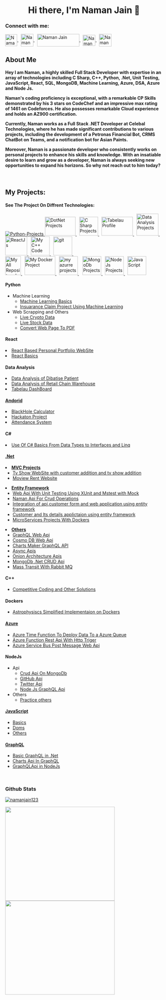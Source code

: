 

<!--Head Line of this -->
<h1 align="center">
   Hi there, I'm Naman Jain 
   <span class="wave">👋</span>
</h1>
<h3 align="left">
   Connect with me:
</h3>

<!--Connection Menu and there images -->
<p align="left">
   <a href=https://www.linkedin.com/in/naman-jain-379b03193" alt="Naman's linkedin">
   <img align="center" src="https://cdn-icons-png.flaticon.com/512/174/174857.png" alt="Naman Jain" height="38" width="38" />
   </a>
&nbsp
 <a href="https://www.codechef.com/users/al0ma" alt="CodeChef Id">
 <img align="center" src="https://static-00.iconduck.com/assets.00/codechef-icon-380x512-r1v87w22.png" alt="Naman Jain" height="40 width="35/>
 </a> 
&nbsp
   <a href="https://codeforces.com/profile/w1nar" alt="CodeForce">
   <img align="center" src="https://codeforces.org/s/22515/images/codeforces-sponsored-by-ton.png" alt="Naman Jain" height="40" width="135" />
   </a> 
&nbsp
   <a href="https://www.hackerrank.com/naman_jain9460?hr_r=1" alt="HackerRank">
   <img align="center" src="https://upload.wikimedia.org/wikipedia/commons/thumb/4/40/HackerRank_Icon-1000px.png/800px-HackerRank_Icon-1000px.png" alt="Naman Jain " height="35" width="40" />
   </a> 
&nbsp
<a href="mailto:email@example.com" al="Email Me"><img align="center" src="https://cdn-icons-png.flaticon.com/512/83/83968.png" alt="Naman Jain " height="40" width="40" /></a>                                                                        

</p>



<!--My Own Breief -->
<h2>About Me</h2>
   <h4>
      Hey I am Naman, a highly skilled Full Stack Developer with expertise in an array of technologies including C Sharp, C++, Python, .Net, Unit Testing, JavaScript, React, SQL, MongoDB, Machine Learning, Azure, DSA, Azure and Node Js.

Naman's coding proficiency is exceptional, with a remarkable CP Skills demonstrated by his 3 stars on CodeChef and an impressive max rating of 1461 on Codeforces. He also possesses remarkable Cloud experience and holds an AZ900 certification.

Currently, Naman works as a Full Stack .NET Developer at Celebal Technologies, where he has made significant contributions to various projects, including the development of a Petronas Financial Bot, CRMS ChatBot on Teams, and a notification bot for Asian Paints.

Moreover, Naman is a passionate developer who consistently works on personal projects to enhance his skills and knowledge. With an insatiable desire to learn and grow as a developer, Naman is always seeking new opportunities to expand his horizons. So why not reach out to him today?
   </h4>
                                                                        
 
<br>
 
 <!--My projects -->
 <h2>My Projects:</h2>
 <!--Tech Navigation window -->
 <p>
   <h4>See The Project On Diffrent Technologies:</h4>
 </p>
 <p>
   <a href="#Python"> 
      <img src="https://www.vectorlogo.zone/logos/python/python-ar21.svg" alt="Python-Projects" /> 
   </a>                                                            
   <a href="#.Net""> 
      <img src="https://www.vectorlogo.zone/logos/dotnet/dotnet-ar21.svg" alt="DotNet Projects" width="98" height="60"/> 
   </a> 
   &nbsp
   
   <a href="#CSharp" > 
      <img src="https://seeklogo.com/images/C/c-sharp-c-logo-02F17714BA-seeklogo.com.png" alt="C Sharp Projects" width="60" height="60"/> 
   </a> 
   &nbsp
   
   <a href="https://public.tableau.com/app/profile/naman.jain8573" target="_blank"> 
      <img src="https://logos-world.net/wp-content/uploads/2021/10/Tableau-Logo-700x394.png" alt="Tabelau Profile" width="100" height="60"/> 
   </a> 
   &nbsp
   
   <a href="#DataAnalysis"> 
      <img src="https://cdn-icons-png.flaticon.com/512/1643/1643996.png" alt="Data Analysis Projects" width="70" height="70"/> 
   </a> 
   &nbsp
                                                                        
   <a href="#React"> 
      <img src="https://upload.wikimedia.org/wikipedia/commons/thumb/a/a7/React-icon.svg/512px-React-icon.svg.png?20220125121207" alt="ReactJs" width="70" height="60"/> 
   </a> &nbsp
                                                                        
<a href="#C++" target="_blank"> 
         <img src="https://upload.wikimedia.org/wikipedia/commons/thumb/1/18/ISO_C%2B%2B_Logo.svg/459px-ISO_C%2B%2B_Logo.svg.png?20170928190710" alt="My C++ Code" width="60" height="60"/> 
   </a>
&nbsp
                                                                        
   <a href="#Android"> 
         <img src="https://www.iconsdb.com/icons/preview/green/android-6-xxl.png" alt="git" width="60" height="60"/> 
   </a> 
   &nbsp
<br/>
   
   <a href="https://github.com/namanjain123?tab=repositories" target="_blank"> 
         <img src="https://www.vectorlogo.zone/logos/git-scm/git-scm-icon.svg" alt="My All Repository In Git" width="50" height="60"/> 
   </a>
                                                                        &nbsp
   <a href="#Dockers" target="_blank"> 
         <img src="https://1000logos.net/wp-content/uploads/2021/11/Docker-Logo-2013-768x432.png" alt="My Docker Project" width="98" height="60"/> 
   </a>
                                                                        &nbsp
   <a href="#Azure">
      <img src="https://cdn-icons-png.flaticon.com/512/873/873107.png"alt="my azurre projects"width="60" height="60"/>
   </a>
                                                                        &nbsp&nbsp
   <a href="#Mongo">
      <img src="https://cdn.iconscout.com/icon/free/png-256/mongodb-5-1175140.png"alt="MongoDb Projects"width="60" height="60"/>
   </a>   
&nbsp
                                                                        <a href="#NodeJs">
      <img src="https://cdn.iconscout.com/icon/free/png-256/node-js-1174925.png"alt="NodeJs Projects"width="60" height="60"/>
   </a>   
                                                                        &nbsp
                                                                        <a href="#JavaScript"><img src="https://cdn-icons-png.flaticon.com/512/5968/5968292.png" alt="JavaScript"  width="60" height="60" /></a>
</p>
  
  
 <!--Python -->
 <p id="Python">
 <p id="Python">
  <h4>Python </h4>
      <ul>
         <li> Machine Learning
            <ul>
               <li><a href="https://github.com/namanjain123/Machine_learning">Machine Learning Basics</a></li>
               <li><a href="https://github.com/namanjain123/Insaurance-Claim-Project">Insuarance Claim Project Using Machine Learning</a></li>
            </ul>
         </li>
         <li>Web Scrapping and Others
            <ul>
               <li><a href="https://github.com/namanjain123/Live-Crypto-Data">Live Crypto Data</a></li>
               <li><a href="https://github.com/namanjain123/Live-Stock-Data">Live Stock Data</a></li>
               <li><a href="https://github.com/namanjain123/Python_projects/tree/main/Convert%20Web%20Page%20To%20Pdf">Convert Web Page To PDF</a></li>
            </ul>
         </li>
       </ul>
 </p>
 </p>
                                                                        
<!--React -->
 <p id="React">
 <p id="React">
   <h4>React</h4>
      <li>
         <a href="https://github.com/namanjain123/Portfolio_website/tree/main/portfoliowebsite" target="_blank">React Based Personal Portfolio WebSite</a>
      </li>
      <li>
         <a href="https://github.com/namanjain123/React_Project_Basic">React Basics</a>
      </li>
 </p>
 </p>
                                                                        
<!--Data Analysis -->
 <p id="DataAnalysis">
 <p id="DataAnalysis">
   <h4>Data Analysis</h4>
   <ui>
      <li><a href="https://github.com/namanjain123/Data-Analysis-of-Diabetes-Patients">Data Analysis of Dibatise Patient</a></li>
      <li><a href="https://github.com/namanjain123/Spark-Foundation-Intership-Project">Data Analysis of Retail Chain Warehouse</a></li>
      <li><a href="https://public.tableau.com/app/profile/naman.jain8573">Tabelau DashBoard</li>
   </ui>
  </p>
                                                                        </p>
      <!--Android -->                                                                  
 <p id="Android">
   <h4>Andorid</h4>
   <ui>
                <li><a href="https://github.com/namanjain123/Black-Hole-Calculator-APK" target="_blank">BlackHole Calculator</a></li>
                <li><a href="https://github.com/namanjain123/Hackathon-project" target="_blank">Hackaton Project</a></li>
                <li><a href="https://github.com/namanjain123/attendance-system" target="_blank">Attendance System</a></li>
          </ui>
 </p>
 </p>
                                                                        
 <p id="CSharp">
 <p id="CSharp">
   <h4>C#</h4>
               <ui>
               <li><a href="https://github.com/namanjain123/C-Sharp-Basics">Use Of C# Basics From Data Types to Interfaces and Linq</li>
               </ui>
 </p>
</p>                                                                        
 <p id=".Net">                                                                        
 <p id=".Net">
<h4>.Net</h4>
             <li>
               <b><a href="https://github.com/namanjain123/Mvc-Application">MVC Projects</a></b>
                  <ul>
                     <li>
                     <a href="https://github.com/namanjain123/Mvc-Application/tree/main/WebApplication2">
                        Tv Show WebSite with customer addition and tv show addition
                     </a>
                     </li>
                     <li><a href="https://github.com/namanjain123/Mvc-Application/tree/main/WebApplication1">Moview Rent Website</a></li>
                  </ul> 
             </li>
             <li>
               <b><a href="https://github.com/namanjain123/Entity-Framework">Entity Framework</a></b>
               <ul>
               <li><a href="https://github.com/namanjain123/Entity-Framework/tree/main/TestWebApi">Web Api With Unit Testing Using XUnit and Mstest with Mock</a></li>
               <li><a href="https://github.com/namanjain123/Entity-Framework/tree/main/NamanApi">Naman Api For Crud Operations</a></li>
               <li><a href="https://github.com/namanjain123/Entity-Framework/tree/main/Startingsetup">
               Integration of api,customer form and web application using entity framework</a></li>
               <li><a href="https://github.com/namanjain123/Entity-Framework/tree/main/DemoWebApp">Customer and Its details applictaion using entity framework</a>                    </li>
               <li><a href="https://github.com/namanjain123/Entity-Framework/tree/main/AzureDevopsPractice">MicroServices Projects With Dockers</a>
               </li></ul>
    <li>  
<b><a href="https://github.com/namanjain123/.Net-Projects">Others</a></b>
<ul>
   <li id="Graph"><a href="https://github.com/namanjain123/.Net-Projects/tree/main/BasicGraphQl">GraphQL Web Api</a></li>
                                                                                                <li><a href="https://github.com/namanjain123/.Net-Projects/tree/main/Api_For_Cosmo_DB">Cosmo DB Web Api</a></li>

   <li id="Graph"><a href="https://github.com/namanjain123/.Net-Projects/tree/main/Chart_Maker_GraphQL_API">Charts Maker GraphQL API </a></li>
<li><a href="https://github.com/namanjain123/.Net-Projects/tree/main/AsyncTypeAPI">Async Apis</a></li>
<li><a href="https://github.com/namanjain123/.Net-Projects/tree/main/Onion">Onion Architecture Apis</a></li>
   <li id="Mongo">
      <a href="https://github.com/namanjain123/.Net-Projects/tree/main/MongoDbCrud">MongoDb .Net CRUD Api</a></li>
                                                                                   <li><a href="https://github.com/namanjain123/MassTransit">Mass Transit With Rabbit MQ</a></li>
      
</ul></li>
 </p>
 </p>
 <!--Python -->
 <p id="C++">
 <p id="C++">
  <h4>C++</h4>
        <ul>
             <li><a href="https://github.com/namanjain123/Competitive-Coding-And-Others">Competitive Coding and Other Solutions</a></li>
          </ul>
 </p>
 </p>                                                                
                                                                        
<p id="Dockers">                                                                        
 <p id="Dockers">
 <h4>Dockers</h4>  
         <ul>
             <li><a href="https://github.com/namanjain123/IIEC_RISE_DOCKER_PROJECT">Astrophysiscs Simplified Implementaion on Dockers<a></li>
          </ul>
 </p>
 </p>
<p id="Azure"><pid="Azure"><h4><a href="https://github.com/namanjain123/AzureProjects">Azure</a></h4>  
                                                                        <ul>
                                                                        <li id="Azure">
      <a href="https://github.com/namanjain123/AzureProjects/tree/master/testAzureTimerTriggerFunction">Azure Time Function To Deploy Data To a Azure Queue</a>
      </li>
      <li>
      <a href="https://github.com/namanjain123/AzureProjects/tree/master/AzureFunctionRestApi">Azure Function Rest Api With Http Triger</a>
      </li>
<li><a href="https://github.com/namanjain123/AzureProjects/tree/master/servicebuswebapi">Azure Service Bus Post Message Web Api</a></li></ul>
                                                                        </p></p>
<p id="NodeJs">                                                                        
 <p id="NodeJs">
 <h4>NodeJs</h4>  
         <ul>
            <li>Api
                  <ul id="Apis">
                    <li><a href="https://github.com/namanjain123/Node_Js_Project/tree/master/crud-api-mongo-node">Crud Api On MongoDb </a></li>
                                                                        <li><a href="https://github.com/namanjain123/Node_Js_Project/tree/master/GithubApi">GitHub Api </a></li>
                                                                        <li><a href="https://github.com/namanjain123/Node_Js_Project/tree/master/GettingTweets">Twitter Api</a></li>
<li><a href="https://github.com/namanjain123/.Net-Projects/tree/main/NodeJs_GraphQL">Node Js GraphQL Api</a></li>
                  </ul>
            </li>
                                                                        <li>Others
                                                                        <ul>
                                                                        <li><a href="https://github.com/namanjain123/Node_Js_Project/tree/master/TestAndPractice">Practice others</a></li>
                                                                        </ul></li>
          </ul>
 </p>
 </p>
                                                                        
<p id="JavaScript">
<p id="JavaScript">
<h4><a href="https://github.com/namanjain123/JavaScriptProject">JavaScript</a></h4>
<ul>
                                                                        <li><a href="https://github.com/namanjain123/JavaScriptProject/tree/master/Basics">Basics</a></li>
                                                                        <li><a href="https://github.com/namanjain123/JavaScriptProject/tree/master/Dom%20Practice">Doms</a></li>
                                                                        <li><a href="https://github.com/namanjain123/JavaScriptProject/tree/master/others">Others</a></li>
                                                                        </ul>
</p></p>
                                                                        
<p id="GraphQL">
<h4><a href="https://github.com/namanjain123/GraphQL_Api">GraphQL</a></h4>
<ul>
                                                                        <li><a href="https://github.com/namanjain123/JavaScriptProject/tree/master/Basics">Basic GraphQL in .Net </a></li>
                                                                        <li><a href="https://github.com/namanjain123/GraphQL_Api/tree/master/Chart_Maker_GraphQL_API">Charts Api In GraphQL</a></li>
                                                                        <li><a href="https://github.com/namanjain123/JavaScriptProject/tree/master/others">GraphQLApi in NodeJs</a></li>
                                                                        </ul>
</p></p>

 <br>
 <h3>Github Stats</h3>
 <!--Addition of Stats on github -->
 <p align="left"> <a href="https://github.com/ryo-ma/github-profile-trophy"><img src="https://github-profile-trophy.vercel.app/?username=namanjain123&rank=SECRET,A,AA,B,C,S,SS,SSS" alt="namanjain123" /></a> </p>
 <a href="#">
  <img src="https://github-readme-stats.vercel.app/api/?username=namanjain123&count_private=true&showicons=true&theme=fun" width="350" height="300" align="centre">
</a>
<!--Second Stats-->
 <a href="#">
  <img src="https://github-readme-streak-stats.herokuapp.com/?user=namanjain123&showicons=true&theme=fun" width="350" height="300" align="centre">
</a>

 

